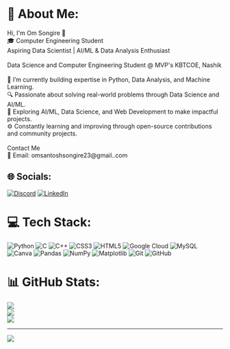 # 💫 About Me:
Hi, I'm Om Songire 👋<br>🎓 Computer Engineering Student<br>Aspiring Data Scientist | AI/ML & Data Analysis Enthusiast<br><br>Data Science and Computer Engineering Student @ MVP's KBTCOE, Nashik<br><br>🌱 I’m currently building expertise in Python, Data Analysis, and Machine Learning.<br>🔍 Passionate about solving real-world problems through Data Science and AI/ML.<br>🔭 Exploring AI/ML, Data Science, and Web Development to make impactful projects.<br>⚙️ Constantly learning and improving through open-source contributions and community projects.<br><br>Contact Me<br>📧 Email: omsantoshsongire23@gmail..com


## 🌐 Socials:
[![Discord](https://img.shields.io/badge/Discord-%237289DA.svg?logo=discord&logoColor=white)](https://discord.gg/https://discord.gg/dmDdHUYV) [![LinkedIn](https://img.shields.io/badge/LinkedIn-%230077B5.svg?logo=linkedin&logoColor=white)](https://linkedin.com/in/https://www.linkedin.com/in/omsongire/) 

# 💻 Tech Stack:
![Python](https://img.shields.io/badge/python-3670A0?style=for-the-badge&logo=python&logoColor=ffdd54) ![C](https://img.shields.io/badge/c-%2300599C.svg?style=for-the-badge&logo=c&logoColor=white) ![C++](https://img.shields.io/badge/c++-%2300599C.svg?style=for-the-badge&logo=c%2B%2B&logoColor=white) ![CSS3](https://img.shields.io/badge/css3-%231572B6.svg?style=for-the-badge&logo=css3&logoColor=white) ![HTML5](https://img.shields.io/badge/html5-%23E34F26.svg?style=for-the-badge&logo=html5&logoColor=white) ![Google Cloud](https://img.shields.io/badge/GoogleCloud-%234285F4.svg?style=for-the-badge&logo=google-cloud&logoColor=white) ![MySQL](https://img.shields.io/badge/mysql-4479A1.svg?style=for-the-badge&logo=mysql&logoColor=white) ![Canva](https://img.shields.io/badge/Canva-%2300C4CC.svg?style=for-the-badge&logo=Canva&logoColor=white) ![Pandas](https://img.shields.io/badge/pandas-%23150458.svg?style=for-the-badge&logo=pandas&logoColor=white) ![NumPy](https://img.shields.io/badge/numpy-%23013243.svg?style=for-the-badge&logo=numpy&logoColor=white) ![Matplotlib](https://img.shields.io/badge/Matplotlib-%23ffffff.svg?style=for-the-badge&logo=Matplotlib&logoColor=black) ![Git](https://img.shields.io/badge/git-%23F05033.svg?style=for-the-badge&logo=git&logoColor=white) ![GitHub](https://img.shields.io/badge/github-%23121011.svg?style=for-the-badge&logo=github&logoColor=white)
# 📊 GitHub Stats:
![](https://github-readme-stats.vercel.app/api?username=Omsongire23&theme=dark&hide_border=false&include_all_commits=false&count_private=true)<br/>
![](https://github-readme-streak-stats.herokuapp.com/?user=Omsongire23&theme=dark&hide_border=false)<br/>
![](https://github-readme-stats.vercel.app/api/top-langs/?username=Omsongire23&theme=dark&hide_border=false&include_all_commits=false&count_private=true&layout=compact)

---
[![](https://visitcount.itsvg.in/api?id=Omsongire23&icon=0&color=0)](https://visitcount.itsvg.in)

<!-- Proudly created with GPRM ( https://gprm.itsvg.in ) -->
